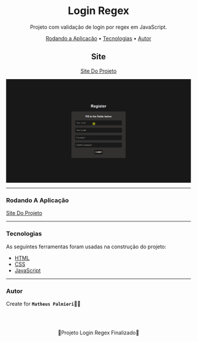 <!-- Título -->

<h1 align="center">Login Regex</h1>

<!-- Descrição -->

<p align="center">Projeto com validação de login por regex em JavaScript.</p>

<!-- Súmario -->

<p align="center">
<!--  <a href="#features">Features</a> • -->
 <a href="#rodando-a-aplicação">Rodando a Aplicação</a> •
 <a href="#tecnologias">Tecnologias</a> •
 <a href="#autor">Autor</a>
</p>

<!-- Site -->

<h2 align="center">Site</h2>

<p align="center">
 <a href="https://matheuspalmieri.github.io/Login-Regex/">Site Do Projeto</a>
</p>

<div width="1366">
 <img src="Animação.gif" align="center">
</div>

<!-- Atualizações -->

<!-- ### Features -->

<!-- - [ ] . -->

---

### Rodando A Aplicação

<a href="https://matheuspalmieri.github.io/Login-Regex/">Site Do Projeto</a>

---

### Tecnologias

As seguintes ferramentas foram usadas na construção do projeto:

- [HTML](https://www.html.com/)
- [CSS](https://html.com/css/)
- [JavaScript](https://www.javascript.com/)

---

### Autor

Create for <b>`Matheus Palmieri`</b>👨‍💻

<br>
<br>

<p align="center">🎉Projeto Login Regex Finalizado🚀</p>

